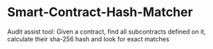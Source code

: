 # Smart-Contract-Hash-Matcher
Audit assist tool: Given a contract, find all subcontracts defined on it, calculate their sha-256 hash and look for exact matches 
